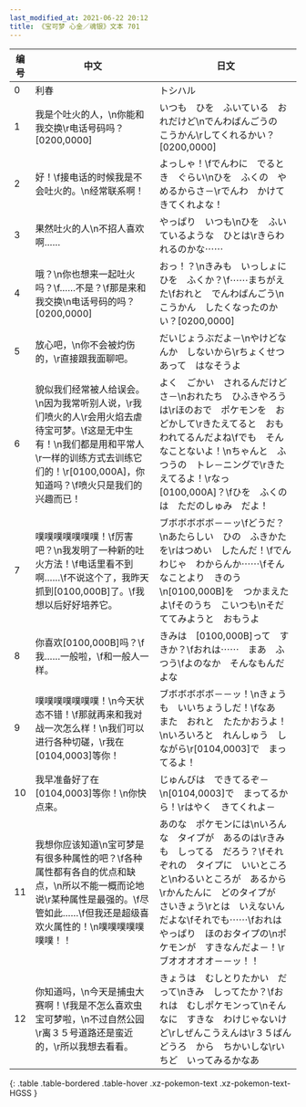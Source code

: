 ```yaml
---
last_modified_at: 2021-06-22 20:12
title: 《宝可梦 心金／魂银》文本 701
---
```

| 编号 | 中文 | 日文 |
| ---- | ---- | ---- |
| 0 | 利春 | トシハル |
| 1 | 我是个吐火的人，\n你能和我交换\r电话号码吗？[0200,0000] | いつも　ひを　ふいている　おれだけど\nでんわばんごうの　こうかん\rしてくれるかい？[0200,0000] |
| 2 | 好！\f接电话的时候我是不会吐火的。\n经常联系啊！ | よっしゃ！\fでんわに　でるとき　ぐらい\nひを　ふくの　やめるからさ－\rでんわ　かけてきてくれよな！ |
| 3 | 果然吐火的人\n不招人喜欢啊…… | やっぱり　いつも\nひを　ふいているような　ひとは\rきらわれるのかな⋯⋯ |
| 4 | 哦？\n你也想来一起吐火吗？\f……不是？\f那是来和我交换\n电话号码的吗？[0200,0000] | おっ！？\nきみも　いっしょに　ひを　ふくか？\f⋯⋯まちがえた\fおれと　でんわばんごう\nこうかん　したくなったのかい？[0200,0000] |
| 5 | 放心吧，\n你不会被灼伤的，\r直接跟我面聊吧。 | だいじょうぶだよ－\nやけどなんか　しないから\rちょくせつ　あって　はなそうよ |
| 6 | 貌似我们经常被人给误会。\n因为我常听别人说，\r我们喷火的人\r会用火焰去虐待宝可梦。\f这是无中生有！\n我们都是用和平常人\r一样的训练方式去训练它们的！\r[0100,000A]，你知道吗？\f喷火只是我们的兴趣而已！ | よく　ごかい　されるんだけどさ－\nおれたち　ひふきやろうは\rほのおで　ポケモンを　おどかして\rきたえてると　おもわれてるんだよね\fでも　そんなことないよ！\nちゃんと　ふつうの　トレ－ニングで\rきたえてるよ！\rなっ　[0100,000A]？\fひを　ふくのは　ただのしゅみ　だよ！ |
| 7 | 噗噗噗噗噗噗噗！\f厉害吧？\n我发明了一种新的吐火方法！\f电话里看不到啊……\f不说这个了，我昨天抓到[0100,000B]了。\f我想以后好好培养它。 | ブボボボボボ－－ッ\fどうだ？\nあたらしい　ひの　ふきかたを\rはつめい　したんだ！\fでんわじゃ　わからんか⋯⋯\fそんなことより　きのう\n[0100,000B]を　つかまえたよ\fそのうち　こいつも\nそだててみようと　おもうよ |
| 8 | 你喜欢[0100,000B]吗？\f我……一般啦，\f和一般人一样。 | きみは　[0100,000B]って　すきか？\fおれは⋯⋯　まあ　ふつう\fよのなか　そんなもんだよな |
| 9 | 噗噗噗噗噗噗噗！\n今天状态不错！\f那就再来和我对战一次怎么样！\n我们可以进行各种切磋，\r我在[0104,0003]等你！ | ブボボボボボ－－ッ！\nきょうも　いいちょうしだ！\fなあ　また　おれと　たたかおうよ！\nいろいろと　れんしゅう　しながら\r[0104,0003]で　まってるよ！ |
| 10 | 我早准备好了在[0104,0003]等你！\n你快点来。 | じゅんびは　できてるぞ－\n[0104,0003]で　まってるから！\rはやく　きてくれよ－ |
| 11 | 我想你应该知道\n宝可梦是有很多种属性的吧？\f各种属性都有各自的优点和缺点，\n所以不能一概而论地说\r某种属性是最强的。\f尽管如此……\f但我还是超级喜欢火属性的！\n噗噗噗噗噗噗噗！！ | あのな　ポケモンには\nいろんな　タイプが　あるのは\rきみも　しってる　だろう？\fそれぞれの　タイプに　いいところと\nわるいところが　あるから\rかんたんに　どのタイプが　さいきょう\rとは　いえないんだよな\fそれでも⋯⋯\fおれは　やっぱり　ほのおタイプの\nポケモンが　すきなんだよ－！\rブオオオオオ－－ッ！！ |
| 12 | 你知道吗，\n今天是捕虫大赛啊！\f我是不怎么喜欢虫宝可梦啦，\n不过自然公园\r离３５号道路还是蛮近的，\r所以我想去看看。 | きょうは　むしとりたかい　だって\nきみ　しってたか？\fおれは　むしポケモンって\nそんなに　すきな　わけじゃないけど\rしぜんこうえんは\r３５ばんどうろ　から　ちかいしな\rいちど　いってみるかなあ |
{: .table .table-bordered .table-hover .xz-pokemon-text .xz-pokemon-text-HGSS }